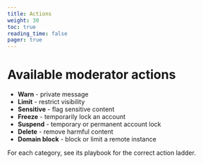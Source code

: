 ```yaml
---
title: Actions
weight: 30
toc: true
reading_time: false
pager: true
---
```


# Available moderator actions

- **Warn** - private message
- **Limit** - restrict visibility
- **Sensitive** - flag sensitive content
- **Freeze** - temporarily lock an account
- **Suspend** - temporary or permanent account lock
- **Delete** - remove harmful content
- **Domain block** - block or limit a remote instance

For each category, see its playbook for the correct action ladder.
